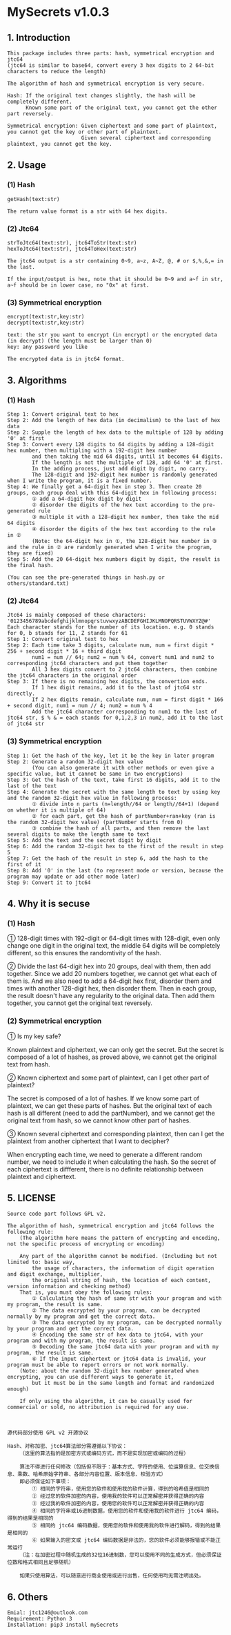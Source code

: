 # MySecrets v1.0.3

## 1. Introduction

    This package includes three parts: hash, symmetrical encryption and jtc64
    (jtc64 is similar to base64, convert every 3 hex digits to 2 64-bit characters to reduce the length)
    
    The algorithm of hash and symmetrical encryption is very secure.
    
    Hash: If the original text changes slightly, the hash will be completely different.
          Known some part of the original text, you cannot get the other part reversely.

    Symmetrical encryption: Given ciphertext and some part of plaintext, you cannot get the key or other part of plaintext.
                            Given several ciphertext and corresponding plaintext, you cannot get the key.
    
## 2. Usage
    
### (1) Hash

    getHash(text:str)
    
    The return value format is a str with 64 hex digits.
    
### (2) Jtc64

    strToJtc64(text:str), jtc64ToStr(text:str)
    hexToJtc64(text:str), jtc64ToHex(text:str)
    
    The jtc64 output is a str containing 0~9, a~z, A~Z, @, # or $,%,&,= in the last.
    
    If the input/output is hex, note that it should be 0~9 and a~f in str, a~f should be in lower case, no "0x" at first.
    
### (3) Symmetrical encryption

    encrypt(text:str,key:str)
    decrypt(text:str,key:str)
    
    text: the str you want to encrypt (in encrypt) or the encrypted data (in decrypt) (the length must be larger than 0)
    key: any password you like
    
    The encrypted data is in jtc64 format.

## 3. Algorithms

### (1) Hash

    Step 1: Convert original text to hex
    Step 2: Add the length of hex data (in decimalism) to the last of hex data
    Step 2: Supple the length of hex data to the multiple of 128 by adding '0' at first
    Step 3: Convert every 128 digits to 64 digits by adding a 128-digit hex number, then multipling with a 192-digit hex number
            and then taking the mid 64 digits, until it becomes 64 digits.
            If the length is not the multiple of 128, add 64 '0' at first.
            In the adding process, just add digit by digit, no carry.
            The 128-digit and 192-digit hex number is randomly generated when I write the program, it is a fixed number.
    Step 4: We finally get a 64-digit hex in step 3. Then create 20 groups, each group deal with this 64-digit hex in following process:
            ① add a 64-digit hex digit by digit
            ② disorder the digits of the hex text according to the pre-generated rule
            ③ multiple it with a 128-digit hex number, then take the mid 64 digits
            ④ disorder the digits of the hex text according to the rule in ②
            (Note: the 64-digit hex in ①, the 128-digit hex number in ③ and the rule in ② are randomly generated when I write the program, they are fixed)
    Step 5: Add the 20 64-digit hex numbers digit by digit, the result is the final hash.
    
    (You can see the pre-generated things in hash.py or others/standard.txt)
    
### (2) Jtc64

    Jtc64 is mainly composed of these characters: '0123456789abcdefghijklmnopqrstuvwxyzABCDEFGHIJKLMNOPQRSTUVWXYZ@#'
    Each character stands for the number of its location. e.g. 0 stands for 0, b stands for 11, Z stands for 61
    Step 1: Convert original text to hex
    Step 2: Each time take 3 digits, calculate num, num = first digit * 256 + second digit * 16 + third digit
            num1 = num // 64; num2 = num % 64, convert num1 and num2 to corresponding jtc64 characters and put them together
            All 3 hex digits convert to 2 jtc64 characters, then combine the jtc64 characters in the original order
    Step 3: If there is no remaining hex digits, the convertion ends.
            If 1 hex digit remains, add it to the last of jtc64 str directly.
            If 2 hex digits remain, calculate num, num = first digit * 166 + second digit, num1 = num // 4; num2 = num % 4
            Add the jtc64 character corresponding to num1 to the last of jtc64 str, $ % & = each stands for 0,1,2,3 in num2, add it to the last of jtc64 str

### (3) Symmetrical encryption

    Step 1: Get the hash of the key, let it be the key in later program
    Step 2: Generate a random 32-digit hex value
            (You can also generate it with other methods or even give a specific value, but it cannot be same in two encryptions)
    Step 3: Get the hash of the text, take first 16 digits, add it to the last of the text
    Step 4: Generate the secret with the same length to text by using key and the random 32-digit hex value in following process:
            ① divide into n parts (n=length//64 or length//64+1) (depend on whether it is multiple of 64)
            ② for each part, get the hash of partNumber+ran+key (ran is the random 32-digit hex value) (partNumber starts from 0)
            ③ combine the hash of all parts, and then remove the last several digits to make the length same to text
    Step 5: Add the text and the secret digit by digit
    Step 6: Add the random 32-digit hex to the first of the result in step 5
    Step 7: Get the hash of the result in step 6, add the hash to the first of it
    Step 8: Add '0' in the last (to represent mode or version, because the program may update or add other mode later)
    Step 9: Convert it to jtc64

## 4. Why it is secuse

### (1) Hash
    
① 128-digit times with 192-digit or 64-digit times with 128-digit, even only change one digit in the original text, the middle 64 digits will be completely different, so this ensures the randomtivity of the hash.

② Divide the last 64-digit hex into 20 groups, deal with them, then add together. Since we add 20 numbers together, we cannot get what each of them is. And we also need to add a 64-digit hex first, disorder them and times with another 128-digit hex, then disorder them. Then in each group, the result doesn't have any regularity to the original data. Then add them together, you cannot get the original text reversely.

### (2) Symmetrical encryption

① Is my key safe?

Known plaintext and ciphertext, we can only get the secret. But the secret is composed of a lot of hashes, as proved above, we cannot get the original text from hash.

② Known ciphertext and some part of plaintext, can I get other part of plaintext?

The secret is composed of a lot of hashes. If we know some part of plaintext, we can get these parts of hashes. But the original text of each hash is all different (need to add the partNumber), and we cannot get the original text from hash, so we cannot know other part of hashes.

③ Known several ciphertext and corresponding plaintext, then can I get the plaintext from another ciphertext that I want to decipher?

When encrypting each time, we need to generate a different random number, we need to include it when calculating the hash. So the secret of each ciphertext is diffferent, there is no definite relationship between plaintext and ciphertext.

## 5. LICENSE

    Source code part follows GPL v2.
    
    The algorithm of hash, symmetrical encryption and jtc64 follows the following rule:
        (The algorithm here means the pattern of encrypting and encoding, not the specific process of encrypting or encoding)
        
        Any part of the algorithm cannot be modified. (Including but not limited to: basic way, 
            the usage of characters, the information of digit operation and digit exchange, multiplier,
            the original string of hash, the location of each content, version information and checking method)
        That is, you must obey the following rules:
            ① Calculating the hash of same str with your program and with my program, the result is same.
            ② The data encrypted by your program, can be decrypted normally by my program and get the correct data.
            ③ The data encrypted by my program, can be decrypted normally by your program and get the correct data.
            ④ Encoding the same str of hex data to jtc64, with your program and with my program, the result is same.
            ⑤ Decoding the same jtc64 data with your program and with my program, the result is same.
            ⑥ If the input ciphertext or jtc64 data is invalid, your program must be able to report errors or not work normally.
        (Note: about the random 32-digit hex number generated when encrypting, you can use different ways to generate it,
            but it must be in the same length and format and randomized enough)
            
        If only using the algorithm, it can be casually used for commercial or sold, no attribution is required for any use.



    源代码部分使用 GPL v2 开源协议
    
    Hash、对称加密、jtc64算法部分需遵循以下协议：
        （这里的算法指的是加密方式或编码方式，而不是实现加密或编码的过程）
        
        算法不得进行任何修改（包括但不限于：基本方式、字符的使用、位运算信息、位交换信息、乘数、哈希原始字符串、各部分内容位置、版本信息、校验方式）
        即必须保证如下事项：
            ① 相同的字符串，使用您的软件和使用我的软件计算，得到的哈希值是相同的
            ② 经过您的软件加密的内容，使用我的软件可以正常解密并获得正确的内容
            ③ 经过我的软件加密的内容，使用您的软件可以正常解密并获得正确的内容
            ④ 相同的字符串或16进制数据，使用您的软件和使用我的软件进行 jtc64 编码，得到的结果是相同的
            ⑤ 相同的 jtc64 编码数据，使用您的软件和使用我的软件进行解码，得到的结果是相同的
            ⑥ 如果输入的密文或 jtc64 编码数据是非法的，您的软件必须能够报错或不能正常运行
        （注：在加密过程中随机生成的32位16进制数，您可以使用不同的生成方式，但必须保证位数和格式相同且足够随机）
        
        如果只使用算法，可以随意进行商业使用或进行出售，任何使用均无需注明出处。

## 6. Others

    Emial: jtc1246@outlook.com
    Requirement: Python 3
    Installation: pip3 install mySecrets
